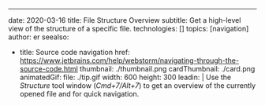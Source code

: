 ---
date: 2020-03-16 title: File Structure Overview subtitle: Get a high-level view of the structure of a specific file. technologies: [] topics: [navigation] author: er seealso:
- title: Source code navigation href: https://www.jetbrains.com/help/webstorm/navigating-through-the-source-code.html thumbnail: ./thumbnail.png cardThumbnail: ./card.png animatedGif: file: ./tip.gif width: 600 height: 300 leadin: | Use the *Structure* tool window (*Cmd+7/Alt+7*) to get an overview of the currently opened file and for quick navigation.
